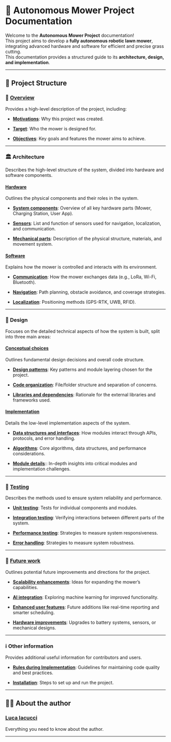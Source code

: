 # 🚀 **Autonomous Mower Project Documentation**

Welcome to the **Autonomous Mower Project** documentation!  
This project aims to develop a **fully autonomous robotic lawn mower**, integrating advanced hardware and software for efficient and precise grass cutting.  
This documentation provides a structured guide to its **architecture, design, and implementation**.  

---

## 📌 **Project Structure**

### 📖 **[Overview](Project/Overview.md)**
Provides a high-level description of the project, including:  

- **[Motivations](Project/Overview.md#motivations)**: Why this project was created.  

- **[Target](Project/Overview.md#target)**: Who the mower is designed for.  

- **[Objectives](Project/Overview.md#objectives)**: Key goals and features the mower aims to achieve.  

---

### 🏛️ **Architecture**  
Describes the high-level structure of the system, divided into hardware and software components.  

#### **[Hardware](Project/Architecture/Hardware.md)**  
Outlines the physical components and their roles in the system.  

- **[System components](Project/Architecture/Hardware.md#system-components)**: Overview of all key hardware parts (Mower, Charging Station, User App).  

- **[Sensors](Project/Architecture/Hardware.md#sensors)**: List and function of sensors used for navigation, localization, and communication.  

- **[Mechanical parts](Project/Architecture/Hardware.md#mechanical-parts)**: Description of the physical structure, materials, and movement system.  

#### **[Software](Project/Architecture/Software.md)**  
Explains how the mower is controlled and interacts with its environment.  

- **[Communication](Project/Architecture/Software.md#communication)**: How the mower exchanges data (e.g., LoRa, Wi-Fi, Bluetooth).  

- **[Navigation](Project/Architecture/Software.md#navigation)**: Path planning, obstacle avoidance, and coverage strategies.  

- **[Localization](Project/Architecture/Software.md#localization)**: Positioning methods (GPS-RTK, UWB, RFID).  

---

### 🧩 **Design**  
Focuses on the detailed technical aspects of how the system is built, split into three main areas:  

#### **[Conceptual choices](Project/Design/Conceptual_choices.md)**  
Outlines fundamental design decisions and overall code structure.  

- **[Design patterns](Project/Design/Conceptual_choices.md#design_patterns)**: Key patterns and module layering chosen for the project.  

- **[Code organization](Project/Design/Conceptual_choices.md#code_organization)**: File/folder structure and separation of concerns.  

- **[Libraries and dependencies](Project/Design/Conceptual_choices.md#libraries_and_dependencies)**: Rationale for the external libraries and frameworks used.  

#### **[Implementation](Project/Design/Implementation.md)**  
Details the low-level implementation aspects of the system.   

- **[Data structures and interfaces](Project/Design/Implementation.md#data_structures_and_interfaces)**: How modules interact through APIs, protocols, and error handling. 
 
- **[Algorithms](Project/Design/Implementation.md#algorithms)**: Core algorithms, data structures, and performance considerations. 

- **[Module details](Project/Design/Implementation.md#module_details)**:: In-depth insights into critical modules and implementation challenges.  

---

### 🧪 **[Testing](Project/Testing.md)**  
Describes the methods used to ensure system reliability and performance.  

- **[Unit testing](Project/Testing.md#unit-testing)**: Tests for individual components and modules.  

- **[Integration testing](Project/Testing.md#integration-testing)**: Verifying interactions between different parts of the system.  

- **[Performance testing](Project/Testing.md#performance-testing)**: Strategies to measure system responsiveness.  

- **[Error handling](Project/Testing.md#error-handling)**: Strategies to measure system robustness.  

---

### 🚀 **[Future work](Project/Future_work.md)**  
Outlines potential future improvements and directions for the project.  

- **[Scalability enhancements](Project/Future_work.md#scalability_enhancements)**: Ideas for expanding the mower’s capabilities.  

- **[AI integration](Project/Future_work.md#ai-integration)**: Exploring machine learning for improved functionality.  

- **[Enhanced user features](Project/Future_work.md#enhanced-user-features)**: Future additions like real-time reporting and smarter scheduling.  

- **[Hardware improvements](Project/Future_work.md#hardware-improvements)**: Upgrades to battery systems, sensors, or mechanical designs.

---

### ℹ️ **Other information**  
Provides additional useful information for contributors and users.   

- **[Rules during Implementation](Project/Info/Rules.md)**: Guidelines for maintaining code quality and best practices.  

- **[Installation](Project/Info/Installation.md)**: Steps to set up and run the project.  

---

## 🧑‍💻 **About the author**
### **[Luca Iacucci](Project/Author.md)**  
Everything you need to know about the author.  

---
